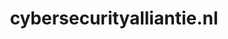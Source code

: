 ---
layout: post
title:  "cybersecurityalliantie.nl"
internal_url:  "/data/cybersecurityalliantie.nl.html"
categories: dutchgov
---